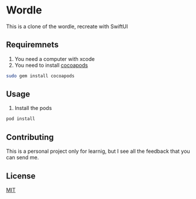# Wordle

This is a clone of the wordle, recreate with SwiftUI

## Requiremnets

1. You need a computer with xcode 
2. You need to install [cocoapods](https://cocoapods.org)


```bash
sudo gem install cocoapods
```

## Usage

1. Install the pods

```bash
pod install 
```

## Contributing
This is a personal project only for learnig, but I see all the feedback that you can send me.

## License
[MIT](https://choosealicense.com/licenses/mit/)
